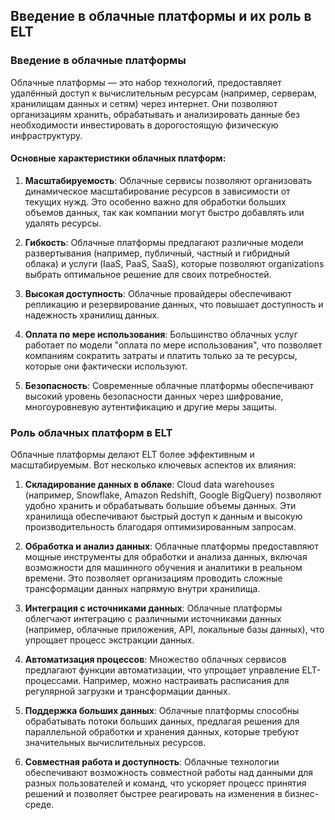 ## Введение в облачные платформы и их роль в ELT

### Введение в облачные платформы

Облачные платформы — это набор технологий, предоставляет удалённый доступ к вычислительным ресурсам (например, серверам, хранилищам данных и сетям) через интернет. Они позволяют организациям хранить, обрабатывать и анализировать данные без необходимости инвестировать в дорогостоящую физическую инфраструктуру.

#### Основные характеристики облачных платформ:

1. **Масштабируемость**: Облачные сервисы позволяют организовать динамическое масштабирование ресурсов в зависимости от текущих нужд. Это особенно важно для обработки больших объемов данных, так как компании могут быстро добавлять или удалять ресурсы.

2. **Гибкость**: Облачные платформы предлагают различные модели развертывания (например, публичный, частный и гибридный облака) и услуги (IaaS, PaaS, SaaS), которые позволяют organizations выбрать оптимальное решение для своих потребностей.

3. **Высокая доступность**: Облачные провайдеры обеспечивают репликацию и резервирование данных, что повышает доступность и надежность хранилищ данных.

4. **Оплата по мере использования**: Большинство облачных услуг работает по модели "оплата по мере использования", что позволяет компаниям сократить затраты и платить только за те ресурсы, которые они фактически используют.

5. **Безопасность**: Современные облачные платформы обеспечивают высокий уровень безопасности данных через шифрование, многоуровневую аутентификацию и другие меры защиты.

### Роль облачных платформ в ELT

Облачные платформы делают ELT более эффективным и масштабируемым. Вот несколько ключевых аспектов их влияния:

1. **Складирование данных в облаке**: Cloud data warehouses (например, Snowflake, Amazon Redshift, Google BigQuery) позволяют удобно хранить и обрабатывать большие объемы данных. Эти хранилища обеспечивают быстрый доступ к данным и высокую производительность благодаря оптимизированным запросам.

2. **Обработка и анализ данных**: Облачные платформы предоставляют мощные инструменты для обработки и анализа данных, включая возможности для машинного обучения и аналитики в реальном времени. Это позволяет организациям проводить сложные трансформации данных напрямую внутри хранилища.

3. **Интеграция с источниками данных**: Облачные платформы облегчают интеграцию с различными источниками данных (например, облачные приложения, API, локальные базы данных), что упрощает процесс экстракции данных.

4. **Автоматизация процессов**: Множество облачных сервисов предлагают функции автоматизации, что упрощает управление ELT-процессами. Например, можно настраивать расписания для регулярной загрузки и трансформации данных.

5. **Поддержка больших данных**: Облачные платформы способны обрабатывать потоки больших данных, предлагая решения для параллельной обработки и хранения данных, которые требуют значительных вычислительных ресурсов.

6. **Совместная работа и доступность**: Облачные технологии обеспечивают возможность совместной работы над данными для разных пользователей и команд, что ускоряет процесс принятия решений и позволяет быстрее реагировать на изменения в бизнес-среде.